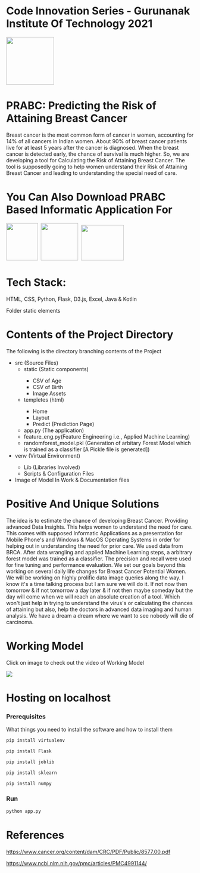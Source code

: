 # Code Innovation Series - Gurunanak Institute Of Technology 2021

<img src="https://github.com/pavanleo/PRABC/blob/master/src/static/images/pink_ribbob.png" width="128" height="128"/>

<h1>PRABC: Predicting the Risk of Attaining Breast Cancer</h1>

Breast cancer is the most common form of cancer in women, accounting for 14% of all cancers in Indian women. About 90% of breast cancer patients live for at least 5 years after the cancer is diagnosed. When the breast cancer is detected early, the chance of survival is much higher. So, we are developing a tool for Calculating the Risk of Attaining Breast Cancer. The tool is supposedly going to help women understand their Risk of Attaining Breast Cancer and leading to understanding the special need of care.

# You Can Also Download PRABC Based Informatic Application For

<a href="https://drive.google.com/file/d/16pMI7PUUk8kQ1tvTthpOamZqDKCZMkmA/view?usp=sharing"><img src="https://pngimg.com/uploads/android_logo/android_logo_PNG17.png" width="85" height="100"/></a>‏‏‎ ‎‏‏‎ ‎‏‏‎ ‎‏‏‎ ‎‏‏‎ ‎‏‏‎ ‎‏‏‎ ‎‏‏‎ ‎<a href="https://drive.google.com/drive/folders/1jD_Teb-Q4UIYSsu9Gb2d52QgdoyI7XVL?usp=sharing"><img src="http://www.pngall.com/wp-content/uploads/4/MacOS-PNG-Download-Image.png" width="100" height="100"/></a>‏‏‎ ‎‏‏‎ ‎‏‏‎ ‎‏‏‎ ‎‏‏‎ ‎‏‏‎ ‎‏‏‎ ‎‏‏‎ ‎<a href="https://drive.google.com/file/d/1GJ8C0EGuod8kexmAzOu4jiabeTStKztF/view?usp=sharing"><img src="https://upload.wikimedia.org/wikipedia/commons/5/5f/Windows_logo_-_2012.svg" width="115" height="95"/></a>

# Tech Stack:

HTML, CSS, Python, Flask, D3.js, Excel, Java & Kotlin

 Folder static elements
<h1>Contents of the Project Directory</h1>
<p>The following is the directory branching contents of the Project</p>
<ul>
  <li>src (Source Files)
    <ul>
      <li>static (Static components)</li>
      <ul>
      <li>CSV of Age</li>
        <li>CSV of Birth</li>
        <li>Image Assets</li>
      </ul>
      </li>
  </li>
  <li>templetes (html)</li>
      <ul>
      <li>Home</li>
        <li>Layout</li>
        <li>Predict (Prediction Page)</li>
      </ul>
      </li>
        <li>app.py (The application)</li>
  <li>feature_eng.py(Feature Engineering i.e., Applied Machine Learning)</li>
        <li>randomforest_model.pkl (Generation of arbitary Forest Model which is trained as a classifier [A Pickle file is generated])</li>
    </ul>
  </li>
  <li> venv (Virtual Environment)</li>
  <ul>
    <li>Lib (Libraries Involved)</li>
    <li>Scripts & Configuration Files</li>
  </ul>
  <li>Image of Model In Work & Documentation files</li>
  </ul>


  

# Positive And Unique Solutions

The idea is to estimate the chance of developing Breast Cancer. Providing advanced Data Insights. This helps women to understand the need for care. This comes with supposed Informatic Applications as a presentation for Mobile Phone's and Windows & MacOS Operating Systems in order for helping out in understanding the need for prior care. We used data from BRCA. After data wrangling and applied Machine Learning steps, a arbitrary forest model was trained as a classifier. The precision and recall were used for fine tuning and performance evaluation. We set our goals beyond this working on several daily life changes for Breast Cancer Potential Women. We will be working on highly prolific data image queries along the way. I know it's a time talking process but I am sure we will do it. If not now then tomorrow & if not tomorrow a day later & if not then maybe someday but the day will come when we will reach an absolute creation of a tool. Which won't just help in trying to understand the virus's or calculating the chances of attaining but also, help the doctors in advanced data imaging and human analysis. We have a dream a dream where we want to see nobody will die of carcinoma. 

# Working Model

Click on image to check out the video of Working Model

<a href="https://youtu.be/HsBgrsJnPR8"><img src="https://github.com/pavanleo/PRABC/blob/master/screen1.png"/></a>

# Hosting on localhost

### Prerequisites

What things you need to install the software and how to install them

```bash
pip install virtualenv

pip install Flask

pip install joblib

pip install sklearn

pip install numpy

```

### Run

```python
python app.py
```



# References 

https://www.cancer.org/content/dam/CRC/PDF/Public/8577.00.pdf

https://www.ncbi.nlm.nih.gov/pmc/articles/PMC4991144/
